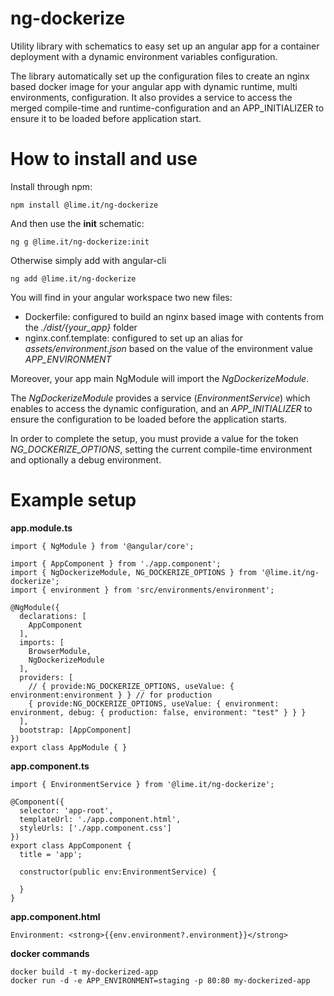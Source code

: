 # ng-dockerize

Utility library with schematics to easy set up an angular app for a container deployment with a dynamic environment variables configuration.

The library automatically set up the configuration files to create an nginx based docker image for your angular app with dynamic runtime, multi environments, configuration.
It also provides a service to access the merged compile-time and runtime-configuration and an APP_INITIALIZER to ensure it to be loaded before application start.

# How to install and use

Install through npm:

    npm install @lime.it/ng-dockerize

And then use the **init** schematic:

    ng g @lime.it/ng-dockerize:init
    
Otherwise simply add with angular-cli

    ng add @lime.it/ng-dockerize

You will find in your angular workspace two new files:
* Dockerfile: configured to build an nginx based image with contents from the *./dist/{your_app}* folder
* nginx.conf.template: configured to set up an alias for *assets/environment.json* based on the value of the environment value *APP_ENVIRONMENT*

Moreover, your app main NgModule will import the *NgDockerizeModule*.

The *NgDockerizeModule* provides a service (*EnvironmentService*) which enables to access the dynamic configuration, and an *APP_INITIALIZER* to ensure the configuration
to be loaded before the application starts.

In order to complete the setup, you must provide a value for the token *NG_DOCKERIZE_OPTIONS*, setting the current compile-time environment and optionally a debug environment.

# Example setup

**app.module.ts**

    import { NgModule } from '@angular/core';

    import { AppComponent } from './app.component';
    import { NgDockerizeModule, NG_DOCKERIZE_OPTIONS } from '@lime.it/ng-dockerize';
    import { environment } from 'src/environments/environment';

    @NgModule({
      declarations: [
        AppComponent
      ],
      imports: [
        BrowserModule,
        NgDockerizeModule
      ],
      providers: [
        // { provide:NG_DOCKERIZE_OPTIONS, useValue: { environment:environment } } // for production
        { provide:NG_DOCKERIZE_OPTIONS, useValue: { environment: environment, debug: { production: false, environment: "test" } } }
      ],
      bootstrap: [AppComponent]
    })
    export class AppModule { }

**app.component.ts**

    import { EnvironmentService } from '@lime.it/ng-dockerize';

    @Component({
      selector: 'app-root',
      templateUrl: './app.component.html',
      styleUrls: ['./app.component.css']
    })
    export class AppComponent {
      title = 'app';
      
      constructor(public env:EnvironmentService) {
        
      }
    }

**app.component.html**

    Environment: <strong>{{env.environment?.environment}}</strong>


**docker commands**

    docker build -t my-dockerized-app
    docker run -d -e APP_ENVIRONMENT=staging -p 80:80 my-dockerized-app